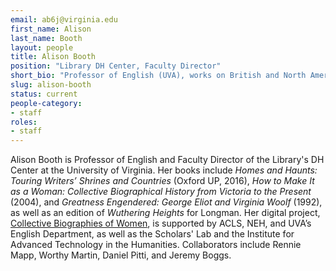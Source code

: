 ```yaml
---
email: ab6j@virginia.edu
first_name: Alison
last_name: Booth
layout: people
title: Alison Booth
position: "Library DH Center, Faculty Director"
short_bio: "Professor of English (UVA), works on British and North American nineteenth-century culture and women's history as well as digital humanities. Faculty Director of the Library's DH Center, she directs Collective Biographies of Women http://cbw.iath.virginia.edu. Her books include How to Make It as a Woman and Homes and Haunts: Touring Writers' Shrines and Countries."
slug: alison-booth
status: current
people-category:
- staff
roles:
- staff
---
```


Alison Booth is Professor of English and Faculty Director of the Library's DH Center at the University of Virginia. Her books include _Homes and Haunts: Touring Writers’ Shrines and Countries_ (Oxford UP, 2016), _How to Make It as a Woman: Collective Biographical History from Victoria to the Present_ (2004), and _Greatness Engendered: George Eliot and Virginia Woolf_ (1992), as well as an edition of _Wuthering Heights_ for Longman. Her digital project, [Collective Biographies of Women](http://cbw.iath.virginia.edu/cbw_db/), is supported by ACLS, NEH, and UVA’s English Department, as well as the Scholars' Lab and the Institute for Advanced Technology in the Humanities. Collaborators include Rennie Mapp, Worthy Martin, Daniel Pitti, and Jeremy Boggs.
